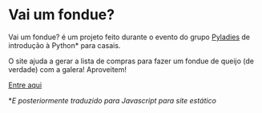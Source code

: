 # Vai um fondue?

Vai um fondue? é um projeto feito durante o evento do grupo [Pyladies](https://www.meetup.com/pt-BR/PyLadiesSP/) de introdução à Python\* para casais.

O site ajuda a gerar a lista de compras para fazer um fondue de queijo (de verdade) com a galera! Aproveitem!

[Entre aqui](https://www.vaiumfondue.com.br/)

\**E posteriormente traduzido para Javascript para site estático*
